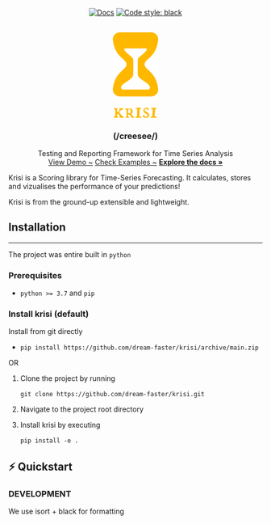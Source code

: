 

<p align="center">
  <a href="https://github.com/psf/black"><img alt="Docs" src="https://img.shields.io/github/actions/workflow/status/dream-faster/krisi/sphinx.yml?logo=readthedocs"></a>
  <a href="https://github.com/psf/black"><img alt="Code style: black" src="https://img.shields.io/badge/code%20style-black-000000.svg"></a>
</p>


<!-- PROJECT LOGO -->
<br />
<div align="center">
  <a href="https://dream-faster.github.io/krisi/">
    <img src="docs/logo.svg" alt="Logo" width="90" >
  </a>

<h3 align="center"> <b>(/creesee/)</b></h3>
  <p align="center">
    Testing and Reporting Framework for Time Series Analysis
    <br />
    <a href="https://github.com/dream-faster/krisi">View Demo ~</a>
    <a href="https://github.com/dream-faster/krisi/tree/main/src/krisi/examples">Check Examples ~</a>
    <a href="https://dream-faster.github.io/krisi/"><strong>Explore the docs »</strong></a>
  </p>
</div>

Krisi is a Scoring library for Time-Series Forecasting. It calculates, stores and vizualises the performance of your predictions!

Krisi is from the ground-up extensible and lightweight. 

<!-- GETTING STARTED -->
## Installation
---

The project was entire built in ``python``

### Prerequisites

* ``python >= 3.7`` and ``pip``





### Install krisi (default)
Install from git directly

-
    ```
    pip install https://github.com/dream-faster/krisi/archive/main.zip 
    ```

OR

1. Clone the project by running
    ```
    git clone https://github.com/dream-faster/krisi.git
    ```

2. Navigate to the project root directory

3. Install krisi by executing 
    ```
    pip install -e .
    ```

## ⚡ Quickstart



### DEVELOPMENT

We use isort + black for formatting
